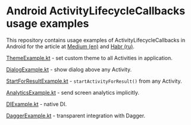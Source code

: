 # Android ActivityLifecycleCallbacks usage examples

This repository contains usage examples of ActivityLifecycleCallbacks in Android for the article at [Medium (en)](https://medium.com/yandex-money/activitylifecyclecallbacks-a-blind-spot-in-public-api-6ea522fbf546) and [Habr (ru)](https://habr.com/ru/post/482476/).

[ThemeExample.kt](app/src/main/java/ru/yandex/money/alcexample/ThemeExample.kt) - set custom theme to all Activities in application.

[DialogExample.kt](/Users/genovich/workspace/ALCExample/app/src/main/java/ru/yandex/money/alcexample/DialogExample.kt) - show dialog above any Activity.

[StartForResultExample.kt](app/src/main/java/ru/yandex/money/alcexample/StartForResultExample.kt) - `startActivityForResult()` from any Activity.

[AnalyticsExample.kt](app/src/main/java/ru/yandex/money/alcexample/AnalyticsExample.kt) - send screen analytics implicitly.

[DIExample.kt](app/src/main/java/ru/yandex/money/alcexample/DIExample.kt) - native DI.

[DaggerExample.kt](app/src/main/java/ru/yandex/money/alcexample/DaggerExample.kt) - transparent integration with Dagger.
